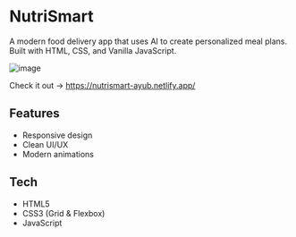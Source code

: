 # NutriSmart

A modern food delivery app that uses AI to create personalized meal plans. Built with HTML, CSS, and Vanilla JavaScript.

![image](https://github.com/user-attachments/assets/55193f8e-084b-4160-8ae6-cea77e4fbb78)

Check it out -> https://nutrismart-ayub.netlify.app/

## Features

- Responsive design
- Clean UI/UX
- Modern animations

## Tech

- HTML5
- CSS3 (Grid & Flexbox)
- JavaScript
